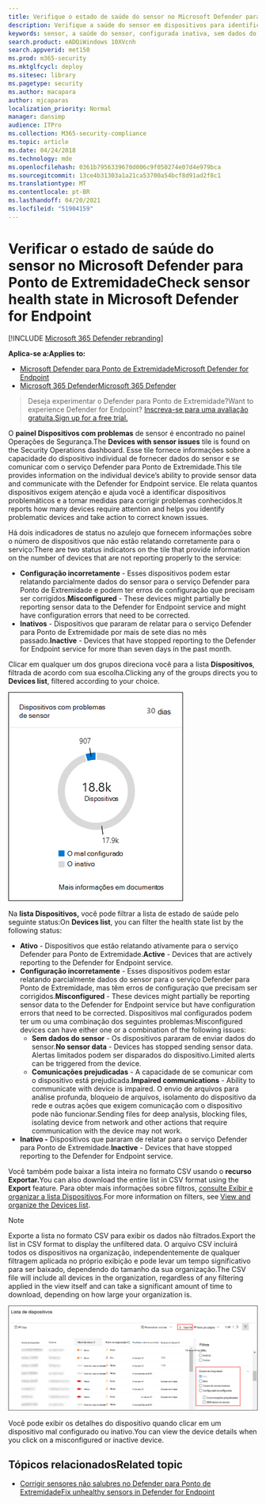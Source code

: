 ```yaml
---
title: Verifique o estado de saúde do sensor no Microsoft Defender para Ponto de Extremidade
description: Verifique a saúde do sensor em dispositivos para identificar quais estão configurados de forma mal configurada, inativas ou não estão relatando dados do sensor.
keywords: sensor, a saúde do sensor, configurada inativa, sem dados do sensor, dados do sensor, comunicações prejudicadas, comunicação
search.product: eADQiWindows 10XVcnh
search.appverid: met150
ms.prod: m365-security
ms.mktglfcycl: deploy
ms.sitesec: library
ms.pagetype: security
ms.author: macapara
author: mjcaparas
localization_priority: Normal
manager: dansimp
audience: ITPro
ms.collection: M365-security-compliance
ms.topic: article
ms.date: 04/24/2018
ms.technology: mde
ms.openlocfilehash: 0361b7956339670d006c9f050274e07d4e979bca
ms.sourcegitcommit: 13ce4b31303a1a21ca53700a54bcf8d91ad2f8c1
ms.translationtype: MT
ms.contentlocale: pt-BR
ms.lasthandoff: 04/20/2021
ms.locfileid: "51904159"
---
```

# <a name="check-sensor-health-state-in-microsoft-defender-for-endpoint"></a><span data-ttu-id="2c1a0-104">Verificar o estado de saúde do sensor no Microsoft Defender para Ponto de Extremidade</span><span class="sxs-lookup"><span data-stu-id="2c1a0-104">Check sensor health state in Microsoft Defender for Endpoint</span></span>

[!INCLUDE [Microsoft 365 Defender rebranding](../../includes/microsoft-defender.md)]

<span data-ttu-id="2c1a0-105">**Aplica-se a:**</span><span class="sxs-lookup"><span data-stu-id="2c1a0-105">**Applies to:**</span></span>
- [<span data-ttu-id="2c1a0-106">Microsoft Defender para Ponto de Extremidade</span><span class="sxs-lookup"><span data-stu-id="2c1a0-106">Microsoft Defender for Endpoint</span></span>](https://go.microsoft.com/fwlink/p/?linkid=2154037)
- [<span data-ttu-id="2c1a0-107">Microsoft 365 Defender</span><span class="sxs-lookup"><span data-stu-id="2c1a0-107">Microsoft 365 Defender</span></span>](https://go.microsoft.com/fwlink/?linkid=2118804)

><span data-ttu-id="2c1a0-108">Deseja experimentar o Defender para Ponto de Extremidade?</span><span class="sxs-lookup"><span data-stu-id="2c1a0-108">Want to experience Defender for Endpoint?</span></span> [<span data-ttu-id="2c1a0-109">Inscreva-se para uma avaliação gratuita.</span><span class="sxs-lookup"><span data-stu-id="2c1a0-109">Sign up for a free trial.</span></span>](https://www.microsoft.com/microsoft-365/windows/microsoft-defender-atp?ocid=docs-wdatp-checksensor-abovefoldlink)

<span data-ttu-id="2c1a0-110">O **painel Dispositivos com problemas** de sensor é encontrado no painel Operações de Segurança.</span><span class="sxs-lookup"><span data-stu-id="2c1a0-110">The **Devices with sensor issues** tile is found on the Security Operations dashboard.</span></span> <span data-ttu-id="2c1a0-111">Esse tile fornece informações sobre a capacidade do dispositivo individual de fornecer dados do sensor e se comunicar com o serviço Defender para Ponto de Extremidade.</span><span class="sxs-lookup"><span data-stu-id="2c1a0-111">This tile provides information on the individual device’s ability to provide sensor data and communicate with the Defender for Endpoint service.</span></span> <span data-ttu-id="2c1a0-112">Ele relata quantos dispositivos exigem atenção e ajuda você a identificar dispositivos problemáticos e a tomar medidas para corrigir problemas conhecidos.</span><span class="sxs-lookup"><span data-stu-id="2c1a0-112">It reports how many devices require attention and helps you identify problematic devices and take action to correct known issues.</span></span>

<span data-ttu-id="2c1a0-113">Há dois indicadores de status no azulejo que fornecem informações sobre o número de dispositivos que não estão relatando corretamente para o serviço:</span><span class="sxs-lookup"><span data-stu-id="2c1a0-113">There are two status indicators on the tile that provide information on the number of devices that are not reporting properly to the service:</span></span>
- <span data-ttu-id="2c1a0-114">**Configuração incorretamente** - Esses dispositivos podem estar relatando parcialmente dados do sensor para o serviço Defender para Ponto de Extremidade e podem ter erros de configuração que precisam ser corrigidos.</span><span class="sxs-lookup"><span data-stu-id="2c1a0-114">**Misconfigured** - These devices might partially be reporting sensor data to the Defender for Endpoint service and might have configuration errors that need to be corrected.</span></span>
- <span data-ttu-id="2c1a0-115">**Inativos** - Dispositivos que pararam de relatar para o serviço Defender para Ponto de Extremidade por mais de sete dias no mês passado.</span><span class="sxs-lookup"><span data-stu-id="2c1a0-115">**Inactive** - Devices that have stopped reporting to the Defender for Endpoint service for more than seven days in the past month.</span></span>

<span data-ttu-id="2c1a0-116">Clicar em qualquer um dos grupos direciona você para a lista **Dispositivos**, filtrada de acordo com sua escolha.</span><span class="sxs-lookup"><span data-stu-id="2c1a0-116">Clicking any of the groups directs you to **Devices list**, filtered according to your choice.</span></span>

![Screenshot of Devices with sensor issues tile](images/atp-devices-with-sensor-issues-tile.png)

<span data-ttu-id="2c1a0-118">Na **lista Dispositivos,** você pode filtrar a lista de estado de saúde pelo seguinte status:</span><span class="sxs-lookup"><span data-stu-id="2c1a0-118">On **Devices list**, you can filter the health state list by the following status:</span></span>
- <span data-ttu-id="2c1a0-119">**Ativo** - Dispositivos que estão relatando ativamente para o serviço Defender para Ponto de Extremidade.</span><span class="sxs-lookup"><span data-stu-id="2c1a0-119">**Active** - Devices that are actively reporting to the Defender for Endpoint service.</span></span>
- <span data-ttu-id="2c1a0-120">**Configuração incorretamente** - Esses dispositivos podem estar relatando parcialmente dados do sensor para o serviço Defender para Ponto de Extremidade, mas têm erros de configuração que precisam ser corrigidos.</span><span class="sxs-lookup"><span data-stu-id="2c1a0-120">**Misconfigured** - These devices might partially be reporting sensor data to the Defender for Endpoint service but have configuration errors that need to be corrected.</span></span> <span data-ttu-id="2c1a0-121">Dispositivos mal configurados podem ter um ou uma combinação dos seguintes problemas:</span><span class="sxs-lookup"><span data-stu-id="2c1a0-121">Misconfigured devices can have either one or a combination of the following issues:</span></span>
  - <span data-ttu-id="2c1a0-122">**Sem dados do sensor** - Os dispositivos pararam de enviar dados do sensor.</span><span class="sxs-lookup"><span data-stu-id="2c1a0-122">**No sensor data** - Devices has stopped sending sensor data.</span></span> <span data-ttu-id="2c1a0-123">Alertas limitados podem ser disparados do dispositivo.</span><span class="sxs-lookup"><span data-stu-id="2c1a0-123">Limited alerts can be triggered from the device.</span></span>
  - <span data-ttu-id="2c1a0-124">**Comunicações prejudicadas** - A capacidade de se comunicar com o dispositivo está prejudicada.</span><span class="sxs-lookup"><span data-stu-id="2c1a0-124">**Impaired communications** - Ability to communicate with device is impaired.</span></span> <span data-ttu-id="2c1a0-125">O envio de arquivos para análise profunda, bloqueio de arquivos, isolamento do dispositivo da rede e outras ações que exigem comunicação com o dispositivo pode não funcionar.</span><span class="sxs-lookup"><span data-stu-id="2c1a0-125">Sending files for deep analysis, blocking files, isolating device from network and other actions that require communication with the device may not work.</span></span>
- <span data-ttu-id="2c1a0-126">**Inativo -** Dispositivos que pararam de relatar para o serviço Defender para Ponto de Extremidade.</span><span class="sxs-lookup"><span data-stu-id="2c1a0-126">**Inactive** - Devices that have stopped reporting to the Defender for Endpoint service.</span></span>

<span data-ttu-id="2c1a0-127">Você também pode baixar a lista inteira no formato CSV usando o **recurso Exportar.**</span><span class="sxs-lookup"><span data-stu-id="2c1a0-127">You can also download the entire list in CSV format using the **Export** feature.</span></span> <span data-ttu-id="2c1a0-128">Para obter mais informações sobre filtros, [consulte Exibir e organizar a lista Dispositivos](machines-view-overview.md).</span><span class="sxs-lookup"><span data-stu-id="2c1a0-128">For more information on filters, see [View and organize the Devices list](machines-view-overview.md).</span></span>

>[!NOTE]
><span data-ttu-id="2c1a0-129">Exporte a lista no formato CSV para exibir os dados não filtrados.</span><span class="sxs-lookup"><span data-stu-id="2c1a0-129">Export the list in CSV format to display the unfiltered data.</span></span> <span data-ttu-id="2c1a0-130">O arquivo CSV incluirá todos os dispositivos na organização, independentemente de qualquer filtragem aplicada no próprio exibição e pode levar um tempo significativo para ser baixado, dependendo do tamanho da sua organização.</span><span class="sxs-lookup"><span data-stu-id="2c1a0-130">The CSV file will include all devices in the organization, regardless of any filtering applied in the view itself and can take a significant amount of time to download, depending on how large your organization is.</span></span>

![Captura de tela da página de lista Dispositivos](images/atp-devices-list-page.png)

<span data-ttu-id="2c1a0-132">Você pode exibir os detalhes do dispositivo quando clicar em um dispositivo mal configurado ou inativo.</span><span class="sxs-lookup"><span data-stu-id="2c1a0-132">You can view the device details when you click on a misconfigured or inactive device.</span></span>

## <a name="related-topic"></a><span data-ttu-id="2c1a0-133">Tópicos relacionados</span><span class="sxs-lookup"><span data-stu-id="2c1a0-133">Related topic</span></span>
- [<span data-ttu-id="2c1a0-134">Corrigir sensores não salubres no Defender para Ponto de Extremidade</span><span class="sxs-lookup"><span data-stu-id="2c1a0-134">Fix unhealthy sensors in Defender for Endpoint</span></span>](fix-unhealthy-sensors.md)
